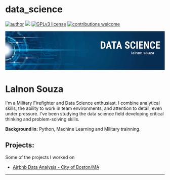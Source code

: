 # data_science

[![author](https://img.shields.io/badge/author-lalsouza-orange)](https://github.com/lalsouza) [![](https://img.shields.io/badge/python-3.7+-blue.svg)](https://www.python.org/downloads/release/python-365/) [![GPLv3 license](https://img.shields.io/badge/License-GPLv3-blue.svg)](http://perso.crans.org/besson/LICENSE.html) [![contributions welcome](https://img.shields.io/badge/contributions-welcome-brightgreen.svg?style=flat)](https://github.com/lalsouza/data_science/issues)

<p align="center">
  <img src="banner.png" >
</p>

# Lalnon Souza

I'm a Military Firefighter and Data Science enthusiast. I combine analytical skills, the ability to work in team environments, and attention to detail, even under pressure. I've been studying the data science field developing critical thinking and problem-solving skills.


**Background in:** Python, Machine Learning and Military trainning.

## Projects:
Some of the projects I worked on
* [Airbnb Data Analysis - City of Boston/MA](https://bit.ly/3NqzQTE)


---




